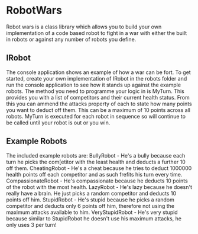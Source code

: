 # RobotWars
Robot wars is a class library which allows you to build your own implementation of a code based robot to fight in a war with either the built in robots or against any number of robots you define.

## IRobot
The console application shows an example of how a war can be fort. To get started, create your own implementation of IRobot in the robots folder and run the console application to see how it stands up against the example robots.
The method you need to programme your logic in is MyTurn. This provides you with a list of competitors and their current health status. From this you can ammend the attacks property of each to state how many points you want to deduct off them. This can be a maximum of 10 points across all robots. MyTurn is executed for each robot in sequence so will continue to be called until your robot is out or you win.

## Example Robots
The included example robots are:
BullyRobot - He's a bully because each turn he picks the com[etitor with the least health and deducts a further 10 off them.
CheatingRobot - He's a cheat because he tries to deduct 1000000 health points off each competitor and as such frefits his turn every time.
CompassionateRobot - He's compassionate because he deducts 10 points of the robot with the most health.
LazyRobot - He's lazy because he doesn't really have a brain. He just picks a random competitor and deducts 10 points off him.
StupidRobot - He's stupid because he picks a random competitor and deducts only 6 points off him, therefore not using the maximum attacks available to him.
VeryStupidRobot - He's very stupid because similar to StupidRobot he doesn't use his maximum attacks, he only uses 3 per turn!